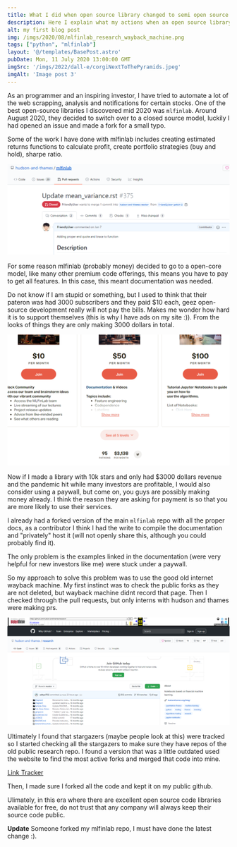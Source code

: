 ```yaml
---
title: What I did when open source library changed to semi open source
description: Here I explain what my actions when an open source library got taken down from github.
alt: my first blog post
img: /imgs/2020/08/mlfinlab_research_wayback_machine.png
tags: ["python", "mlfinlab"]
layout: '@/templates/BasePost.astro'
pubDate: Mon, 11 July 2020 13:00:00 GMT
imgSrc: '/imgs/2022/dall-e/corgiNextToThePyramids.jpeg'
imgAlt: 'Image post 3'
---
```


As an programmer and an inspiring investor, I have tried to automate a lot of the web scrapping, analysis and notifications for certain stocks. One of the best open-source libraries I discovered mid 2020 was `mlfinlab`. Around August 2020, they decided to switch over to a closed source model, luckily I had opened an issue and made a fork for a small typo. 


Some of the work I have done with mlfinlab includes creating estimated returns functions to calculate profit, create portfolio strategies (buy and hold), sharpe ratio. 

![mlfinlab pr](/imgs/2020/08/mlfinlab_typo_correction.png)



For some reason mlfinlab (probably money) decided to go to a open-core model, like many other premium code offerings, this means you have to pay to get all features. In this case, this meant documentation was needed.

<v-row>
  <v-col
    sm="12"
    md="6"
  >
    <v-img contain src="/imgs/2020/08/mlfinlab_after_august2020.png" max-width="100%" max-height="800"/>
  </v-col>
  <v-col
    cols="12"
    sm="12"
    md="6"
  >
    <v-img contain src="/imgs/2020/08/mlfinlab_before_august2020.png" max-width="100%" max-height="800px" />
  </v-col>
</v-row>

Do not know if I am stupid or something, but I used to think that their pateron was had 3000 subscribers and they paid $10 each, geez open-source development really will not pay the bills. Makes me wonder how hard it is to support themselves (this is why I have ads on my site :)). From the looks of things they are only making 3000 dollars in total.

![wayback machine](/imgs/2020/08/mlfinlab_patreon.png)

Now if I made a library with 10k stars and only had $3000 dollars revenue and the pandemic hit while many investors are profitable, I would also consider using a paywall, but come on, you guys are possibly making money already. I think the reason they are asking for payment is so that you are more likely to use their services.

I already had a forked version of the main `mlfinlab` repo with all the proper docs, as a contributor I think I had the write to compile the documentation and "privately" host it (will not openly share this, although you could probably find it).

The only problem is the examples linked in the documentation (were very helpful for new investors like me) were stuck under a paywall.

So my approach to solve this problem was to use the good old internet wayback machine. My first instinct was to check the public forks as they are not deleted, but wayback machine didnt record that page. Then I checked through the pull requests, but only interns with hudson and thames were making prs.


![wayback machine](/imgs/2020/08/mlfinlab_research_wayback_machine.png)


Ultimately I found that stargazers (maybe people look at this) were tracked so I started checking all the stargazers to make sure they have repos of the old public research repo. I found a version that was a little outdated used the website to find the most active forks and merged that code into mine.

[Link Tracker](https://techgaun.github.io/active-forks/index.html)

Then, I made sure I forked all the code and kept it on my public github.


Ulimately, in this era where there are excellent open source code libraries available for free, do not trust that any company will always keep their source code public.


**Update** Someone forked my mlfinlab repo, I must have done the latest change :).